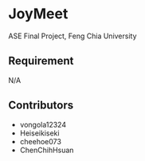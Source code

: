 # JoyMeet
ASE Final Project, Feng Chia University

## Requirement
N/A

## Contributors
- vongola12324
- Heiseikiseki
- cheehoe073
- ChenChihHsuan
